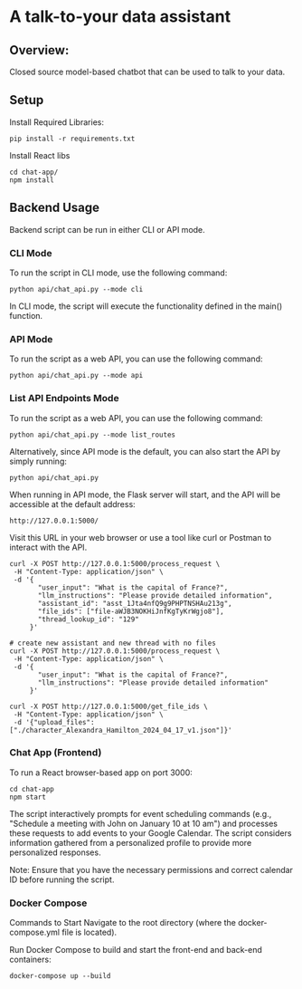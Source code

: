 # A talk-to-your data assistant

## Overview:
Closed source model-based chatbot that can be used to talk to your data.  

## Setup

Install Required Libraries:

    pip install -r requirements.txt

Install React libs 

    cd chat-app/
    npm install

## Backend Usage
Backend script can be run in either CLI or API mode.

### CLI Mode
To run the script in CLI mode, use the following command:

    python api/chat_api.py --mode cli

In CLI mode, the script will execute the functionality defined in the main() function.

### API Mode
To run the script as a web API, you can use the following command:

    python api/chat_api.py --mode api

### List API Endpoints Mode
To run the script as a web API, you can use the following command:

    python api/chat_api.py --mode list_routes

Alternatively, since API mode is the default, you can also start the API by simply running:

    python api/chat_api.py

When running in API mode, the Flask server will start, and the API will be accessible at the default address:

    http://127.0.0.1:5000/

Visit this URL in your web browser or use a tool like curl or Postman to interact with the API.

    curl -X POST http://127.0.0.1:5000/process_request \
     -H "Content-Type: application/json" \
     -d '{
           "user_input": "What is the capital of France?",
           "llm_instructions": "Please provide detailed information",
           "assistant_id": "asst_1Jta4nfQ9g9PHPTNSHAu213g",
           "file_ids": ["file-aWJB3NOKHiJnfKgTyKrWgjo8"],
           "thread_lookup_id": "129"
         }'

    # create new assistant and new thread with no files
    curl -X POST http://127.0.0.1:5000/process_request \
     -H "Content-Type: application/json" \
     -d '{
           "user_input": "What is the capital of France?",
           "llm_instructions": "Please provide detailed information"
         }'

    curl -X POST http://127.0.0.1:5000/get_file_ids \
     -H "Content-Type: application/json" \
     -d '{"upload_files": ["./character_Alexandra_Hamilton_2024_04_17_v1.json"]}'

### Chat App (Frontend)

To run a React browser-based app on port 3000:

    cd chat-app
    npm start

The script interactively prompts for event scheduling commands (e.g., "Schedule a meeting with John on January 10 at 10 am") and processes these requests to add events to your Google Calendar.  The script considers information gathered from a personalized profile to provide more personalized responses.

Note: Ensure that you have the necessary permissions and correct calendar ID before running the script.

### Docker Compose

Commands to Start
Navigate to the root directory (where the docker-compose.yml file is located).

Run Docker Compose to build and start the front-end and back-end containers:

    docker-compose up --build